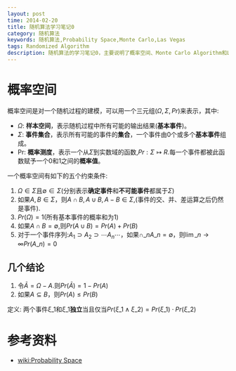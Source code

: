 ```yaml
---
layout: post
time: 2014-02-20
title: 随机算法学习笔记0
category: 随机算法
keywords: 随机算法,Probability Space,Monte Carlo,Las Vegas
tags: Randomized Algorithm
description: 随机算法的学习笔记0，主要说明了概率空间、Monte Carlo Algorithm和Las Vegas Algorithm的概念，接着是两个应用随机算法的例子。
---
```


# 概率空间

概率空间是对一个随机过程的建模，可以用一个三元组$(\Omega,\Sigma,Pr)$来表示，其中:

- $\Omega$: **样本空间**，表示随机过程中所有可能的输出结果(**基本事件**)。
- $\Sigma$: **事件集合**，表示所有可能的事件的**集合**，一个事件由0个或多个**基本事件**组成。
- Pr: **概率测度**，表示一个从$\Sigma$到实数域的函数,$Pr: \Sigma \mapsto R$.每一个事件都被此函数赋予一个0和1之间的**概率值**。

一个概率空间有如下的五个约束条件:

1. $\Omega\in\Sigma$且$\emptyset\in\Sigma$(分别表示**确定事件**和**不可能事件**都属于$\Sigma$)
2. 如果$A,B\in \Sigma$，则$A\cap B,A\cup B,A-B\in\Sigma$,(事件的交、并、差运算之后仍然是事件).
3. $Pr(\Omega) = 1$(所有基本事件的概率和为1)
4. 如果$A\cap B = \emptyset$,则$Pr(A\cup B)=Pr(A) + Pr(B)$
5. 对于一个事件序列:$A_1\supset A_2\supset\cdots A_n\cdots$，如果$\cap\_n A\_n = \emptyset$，则$\lim\limits\_{n\rightarrow \infty}Pr(A\_n) = 0$

## 几个结论

1. 令$\bar{A} = \Omega - A$.则$Pr(\bar{A}) = 1 - Pr(A)$
2. 如果$A \subseteq B$，则$Pr(A) \leq Pr(B)$

定义: 两个事件$\xi\_1$和$\xi\_1$**独立**当且仅当$Pr(\xi\_1\land \xi\_2) =Pr(\xi\_1)\cdot Pr(\xi\_2)$

# 参考资料

- [wiki:Probability Space](http://en.wikipedia.org/wiki/Probability_space)
